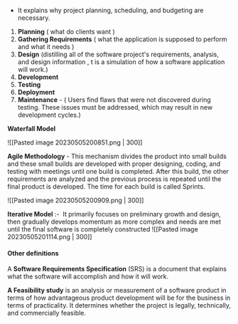 -   It explains why project planning, scheduling, and budgeting are necessary.

1. **Planning** ( what do clients want )
2. **Gathering Requirements** ( what the application is supposed to perform and what it needs )
3. **Design** (distilling all of the software project's requirements, analysis, and design information , t is a simulation of how a software application will work.)
4. **Development**
5. **Testing**
6. **Deployment**
7. **Maintenance** - ( Users find flaws that were not discovered during testing. These issues must be addressed, which may result in new development cycles.)


**Waterfall Model** 

![[Pasted image 20230505200851.png | 300]]

**Agile Methodology**  - This mechanism divides the product into small builds and these small builds are developed with proper designing, coding, and testing with meetings until one build is completed. After this build, the other requirements are analyzed and the previous process is repeated until the final product is developed. The time for each build is called Sprints.

![[Pasted image 20230505200909.png | 300]]

**Iterative Model** :-  It primarily focuses on preliminary growth and design, then gradually develops momentum as more complex and needs are met until the final software is completely constructed
![[Pasted image 20230505201114.png | 300]]


#### Other definitions

A **Software Requirements Specification** (SRS) is a document that explains what the software will accomplish and how it will work.

**A Feasibility study** is an analysis or measurement of a software product in terms of how advantageous product development will be for the business in terms of practicality. It determines whether the project is legally, technically, and commercially feasible.
